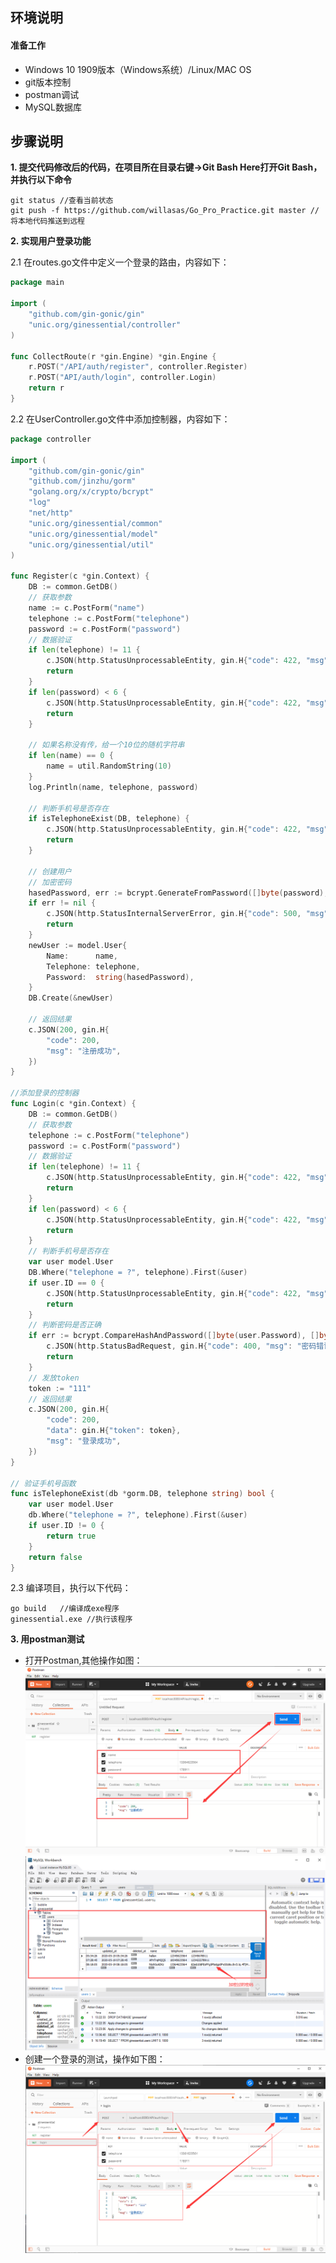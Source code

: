 ## **环境说明**
#### 准备工作
* Windows 10 1909版本（Windows系统）/Linux/MAC OS
* git版本控制
* postman调试
* MySQL数据库

## **步骤说明**
**1. 提交代码修改后的代码，在项目所在目录右键->Git Bash Here打开Git Bash，并执行以下命令**
``` @Git Bash
git status //查看当前状态
git push -f https://github.com/willasas/Go_Pro_Practice.git master //将本地代码推送到远程
```

**2. 实现用户登录功能**

2.1 在routes.go文件中定义一个登录的路由，内容如下：
``` @routes.go
package main

import (
	"github.com/gin-gonic/gin"
	"unic.org/ginessential/controller"
)

func CollectRoute(r *gin.Engine) *gin.Engine {
	r.POST("/API/auth/register", controller.Register)
	r.POST("API/auth/login", controller.Login)
	return r
}
```

2.2 在UserController.go文件中添加控制器，内容如下：
``` @UserController.go
package controller

import (
	"github.com/gin-gonic/gin"
	"github.com/jinzhu/gorm"
	"golang.org/x/crypto/bcrypt"
	"log"
	"net/http"
	"unic.org/ginessential/common"
	"unic.org/ginessential/model"
	"unic.org/ginessential/util"
)

func Register(c *gin.Context) {
	DB := common.GetDB()
	// 获取参数
	name := c.PostForm("name")
	telephone := c.PostForm("telephone")
	password := c.PostForm("password")
	// 数据验证
	if len(telephone) != 11 {
		c.JSON(http.StatusUnprocessableEntity, gin.H{"code": 422, "msg": "手机号必须为11位"})
		return
	}
	if len(password) < 6 {
		c.JSON(http.StatusUnprocessableEntity, gin.H{"code": 422, "msg": "密码不能少于6位"})
		return
	}

	// 如果名称没有传，给一个10位的随机字符串
	if len(name) == 0 {
		name = util.RandomString(10)
	}
	log.Println(name, telephone, password)

	// 判断手机号是否存在
	if isTelephoneExist(DB, telephone) {
		c.JSON(http.StatusUnprocessableEntity, gin.H{"code": 422, "msg": "用户已存在"})
		return
	}

	// 创建用户
	// 加密密码
	hasedPassword, err := bcrypt.GenerateFromPassword([]byte(password), bcrypt.DefaultCost)
	if err != nil {
		c.JSON(http.StatusInternalServerError, gin.H{"code": 500, "msg": "加密错误"})
		return
	}
	newUser := model.User{
		Name:      name,
		Telephone: telephone,
		Password:  string(hasedPassword),
	}
	DB.Create(&newUser)

	// 返回结果
	c.JSON(200, gin.H{
		"code": 200,
		"msg": "注册成功",
	})
}

//添加登录的控制器
func Login(c *gin.Context) {
	DB := common.GetDB()
	// 获取参数
	telephone := c.PostForm("telephone")
	password := c.PostForm("password")
	// 数据验证
	if len(telephone) != 11 {
		c.JSON(http.StatusUnprocessableEntity, gin.H{"code": 422, "msg": "手机号必须为11位"})
		return
	}
	if len(password) < 6 {
		c.JSON(http.StatusUnprocessableEntity, gin.H{"code": 422, "msg": "密码不能少于6位"})
		return
	}
	// 判断手机号是否存在
	var user model.User
	DB.Where("telephone = ?", telephone).First(&user)
	if user.ID == 0 {
		c.JSON(http.StatusUnprocessableEntity, gin.H{"code": 422, "msg": "用户不存在"})
		return
	}
	// 判断密码是否正确
	if err := bcrypt.CompareHashAndPassword([]byte(user.Password), []byte(password)); err != nil {
		c.JSON(http.StatusBadRequest, gin.H{"code": 400, "msg": "密码错误"})
		return
	}
	// 发放token
	token := "111"
	// 返回结果
	c.JSON(200, gin.H{
		"code": 200,
		"data": gin.H{"token": token},
		"msg": "登录成功",
	})
}

// 验证手机号函数
func isTelephoneExist(db *gorm.DB, telephone string) bool {
	var user model.User
	db.Where("telephone = ?", telephone).First(&user)
	if user.ID != 0 {
		return true
	}
	return false
}
```

2.3 编译项目，执行以下代码：
```
go build   //编译成exe程序
ginessential.exe //执行该程序
```

**3. 用postman测试**
* 打开Postman,其他操作如图：
![注册测试](../../img/go_img/test11.png)
![结果](../../img/go_img/test12.png)
* 创建一个登录的测试，操作如下图：
![登录测试](../../img/go_img/test13.png)